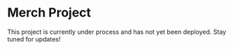 # Merch Project

This project is currently under process and has not yet been deployed. Stay tuned for updates!